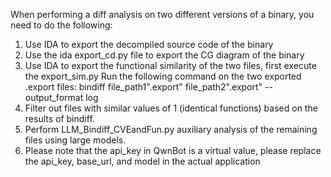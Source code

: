 When performing a diff analysis on two different versions of a binary, you need to do the following:
1. Use IDA to export the decompiled source code of the binary
2. Use the ida export_cd.py file to export the CG diagram of the binary
3. Use IDA to export the functional similarity of the two files, first execute the export_sim.py
Run the following command on the two exported .export files:
bindiff file_path1".export"  file_path2".export" --output_format log
5. Filter out files with similar values of 1 (identical functions) based on the results of bindiff.
6. Perform LLM_Bindiff_CVEandFun.py auxiliary analysis of the remaining files using large models.
7. Please note that the api_key in QwnBot is a virtual value, please replace the api_key, base_url, and model in the actual application
